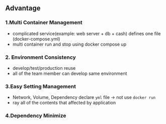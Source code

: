 
## Advantage 

### 1.Multi Container Management 

- complicated service(example: web server + db + cash) defines one file (docker-compose.yml)
- multi container run and stop using docker compose up 

### 2. Environment Consistency 

- develop/test/production reuse 
- all of the team member can develop same environment 

### 3.Easy Setting Management 

- Network, Volume, Dependency declare `yml` file -> not use `docker run`
- ray all of the contents that affected by application 

### 4.Dependency Minimize 
